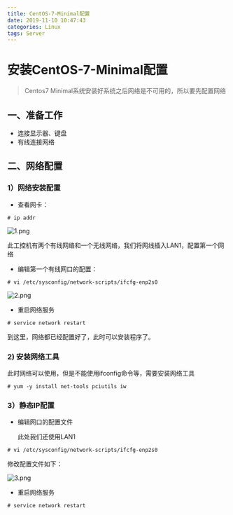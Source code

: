 ```yaml
---
title: CentOS-7-Minimal配置
date: 2019-11-10 10:47:43
categories: Linux
tags: Server
---
```




# 安装CentOS-7-Minimal配置

>Centos7 Minimal系统安装好系统之后网络是不可用的，所以要先配置网络



<!--more-->

## 一、准备工作

- 连接显示器、键盘
- 有线连接网络

## 二、网络配置

### 1）网络安装配置

- 查看网卡：

```shell
# ip addr
```

![1.png](http://nas.masterxx.top:10088/images/2021/05/23/1.png)

此工控机有两个有线网络和一个无线网络，我们将网线插入LAN1，配置第一个网络

- 编辑第一个有线网口的配置：

```shell
# vi /etc/sysconfig/network-scripts/ifcfg-enp2s0
```

![2.png](http://nas.masterxx.top:10088/images/2021/05/23/2.png)

- 重启网络服务

```shell
# service network restart
```

到这里，网络都已经配置好了，此时可以安装程序了。

### 2) 安装网络工具

此时网络可以使用，但是不能使用ifconfig命令等，需要安装网络工具

```shell
# yum -y install net-tools pciutils iw
```



### 3）静态IP配置

- 编辑网口的配置文件

  此处我们还使用LAN1

```shell
# vi /etc/sysconfig/network-scripts/ifcfg-enp2s0
```

修改配置文件如下：

![3.png](http://nas.masterxx.top:10088/images/2021/05/23/3.png)

- 重启网络服务

```shell
# service network restart
```

